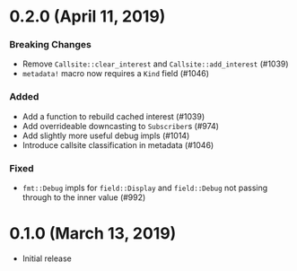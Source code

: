 # 0.2.0 (April 11, 2019)

### Breaking Changes
- Remove `Callsite::clear_interest` and `Callsite::add_interest` (#1039)
- `metadata!` macro now requires a `Kind` field (#1046)

### Added
- Add a function to rebuild cached interest (#1039)
- Add overrideable downcasting to `Subscriber`s (#974)
- Add slightly more useful debug impls (#1014)
- Introduce callsite classification in metadata (#1046)

### Fixed
- `fmt::Debug` impls for `field::Display` and `field::Debug` not passing through
  to the inner value (#992)

# 0.1.0 (March 13, 2019)

- Initial release
